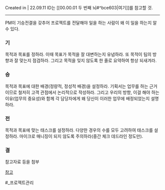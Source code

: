 Created in | 22.09.11
ID는 [[00.00.01 두 번째 뇌#^bce603|여기]]를 참고할 것.

---
PM이 기승전결을 갖추어 프로젝트를 전달해야 일을 하는 사람이 왜 이 일을 하는지 알 수 있다.
### 기
목적과 목표를 정하라. 이때 목표가 목적을 잘 대변하는지 유념하라. 또 목적이 팀의 방향과 잘 맞는지 점검하라. 그리고 목적을 잊지 않도록 한 줄로 요약하여 항상 되새겨라.
### 승
목적과 목표에 대한 배경(정량적, 정성적 배경)을 설정하라. 기획서는 업무를 하는 근거이므로 철저히 고객 관점에서 논리적으로 작성하라. 그리고 우리의 방향, 이걸 해야 하는 이유(업무의 중요성)와 함께 각 담당자에게 왜 당신이 이러한 업무에 배정되었는지 설명하라.
### 전
목적과 목표에 맞는 태스크를 설정하라. 다양한 경우의 수를 모두 고려하여 태스크를 설정하라.  마이크로 매니징이 되지 않도록 주의하라(중간 체크 데드라인 정도만).
### 결
참고자료 등을 첨부


[참고](https://yozm.wishket.com/magazine/detail/1684/?utm_source=stibee&utm_medium=email&utm_campaign=newsletter_yozm&utm_content=contents)

#_프로젝트관리  